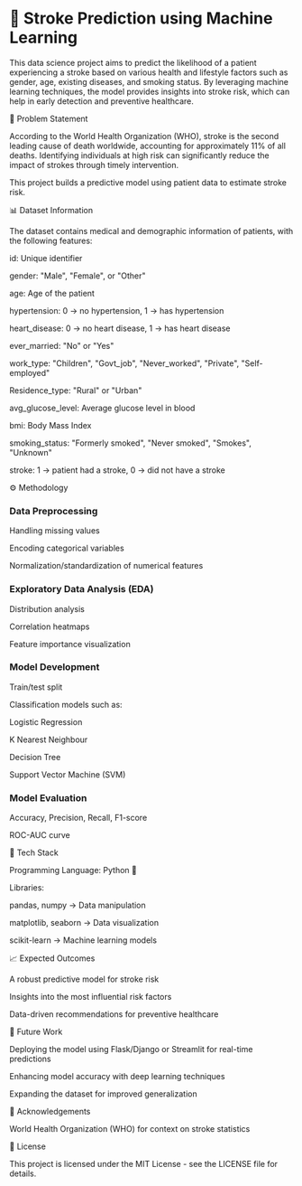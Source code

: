 # 🧠 Stroke Prediction using Machine Learning

This data science project aims to predict the likelihood of a patient experiencing a stroke based on various health and lifestyle factors such as gender, age, existing diseases, and smoking status. By leveraging machine learning techniques, the model provides insights into stroke risk, which can help in early detection and preventive healthcare.

📌 Problem Statement

According to the World Health Organization (WHO), stroke is the second leading cause of death worldwide, accounting for approximately 11% of all deaths. Identifying individuals at high risk can significantly reduce the impact of strokes through timely intervention.

This project builds a predictive model using patient data to estimate stroke risk.

📊 Dataset Information

The dataset contains medical and demographic information of patients, with the following features:

id: Unique identifier

gender: "Male", "Female", or "Other"

age: Age of the patient

hypertension: 0 → no hypertension, 1 → has hypertension

heart_disease: 0 → no heart disease, 1 → has heart disease

ever_married: "No" or "Yes"

work_type: "Children", "Govt_job", "Never_worked", "Private", "Self-employed"

Residence_type: "Rural" or "Urban"

avg_glucose_level: Average glucose level in blood

bmi: Body Mass Index

smoking_status: "Formerly smoked", "Never smoked", "Smokes", "Unknown"

stroke: 1 → patient had a stroke, 0 → did not have a stroke

⚙️ Methodology

### Data Preprocessing

Handling missing values

Encoding categorical variables

Normalization/standardization of numerical features

### Exploratory Data Analysis (EDA)

Distribution analysis

Correlation heatmaps

Feature importance visualization

### Model Development

Train/test split

Classification models such as:

Logistic Regression

K Nearest Neighbour

Decision Tree

Support Vector Machine (SVM)

### Model Evaluation

Accuracy, Precision, Recall, F1-score

ROC-AUC curve

🚀 Tech Stack

Programming Language: Python 🐍

Libraries:

pandas, numpy → Data manipulation

matplotlib, seaborn → Data visualization

scikit-learn → Machine learning models

📈 Expected Outcomes

A robust predictive model for stroke risk

Insights into the most influential risk factors

Data-driven recommendations for preventive healthcare

📌 Future Work

Deploying the model using Flask/Django or Streamlit for real-time predictions

Enhancing model accuracy with deep learning techniques

Expanding the dataset for improved generalization

🙌 Acknowledgements

World Health Organization (WHO) for context on stroke statistics

📝 License

This project is licensed under the MIT License - see the LICENSE
 file for details.
